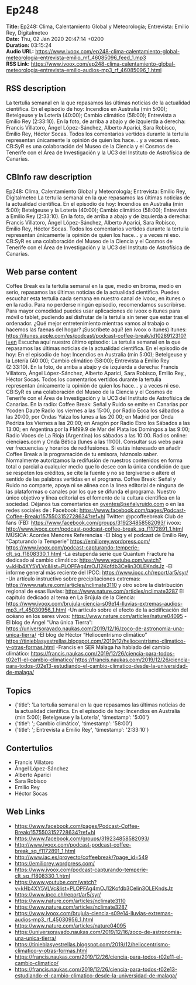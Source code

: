 # Ep248  
**Title:** Ep248: Clima, Calentamiento Global y Meteorología; Entrevista: Emilio Rey, Digitalmeteo  
**Date:** Thu, 02 Jan 2020 20:47:14 +0200  
**Duration:** 03:15:24  
**Audio URL:** https://www.ivoox.com/ep248-clima-calentamiento-global-meteorologia-entrevista-emilio_mf_46085096_feed_1.mp3  
**RSS Link:** https://www.ivoox.com/ep248-clima-calentamiento-global-meteorologia-entrevista-emilio-audios-mp3_rf_46085096_1.html  

## RSS description
La tertulia semanal en la que repasamos las últimas noticias de la actualidad científica. En el episodio de hoy: Incendios en Australia (min 5:00); Betelgeuse y la Lotería (40:00); Cambio climático (58:00); Entrevista a Emilio Rey (2:33:10).  En la foto, de arriba a abajo y de izquierda a derecha: Francis Villatoro, Ángel López-Sánchez, Alberto Aparici, Sara Robisco, Emilio Rey, Héctor Socas. Todos los comentarios vertidos durante la tertulia representan únicamente la opinión de quien los hace... y a veces ni eso. CB:SyR es una colaboración del Museo de la Ciencia y el Cosmos de Tenerife con el Área de Investigación y la UC3 del Instituto de Astrofísica de Canarias.

## CBInfo raw description
Ep248: Clima, Calentamiento Global y Meteorología; Entrevista: Emilio Rey, Digitalmeteo
La tertulia semanal en la que repasamos las últimas noticias de la actualidad científica. En el episodio de hoy: Incendios en Australia (min 5:00); Betelgeuse y la Lotería (40:00); Cambio climático (58:00); Entrevista a Emilio Rey (2:33:10).  En la foto, de arriba a abajo y de izquierda a derecha: Francis Villatoro, Ángel López-Sánchez, Alberto Aparici, Sara Robisco, Emilio Rey, Héctor Socas. Todos los comentarios vertidos durante la tertulia representan únicamente la opinión de quien los hace... y a veces ni eso. CB:SyR es una colaboración del Museo de la Ciencia y el Cosmos de Tenerife con el Área de Investigación y la UC3 del Instituto de Astrofísica de Canarias.


## Web parse content
Coffee Break es la tertulia semanal en la que, medio en broma, medio en serio, repasamos las últimas noticias de la actualidad científica. Puedes escuchar esta tertulia cada semana en nuestro canal de ivoox, en itunes o en la radio. Para no perderse ningún episodio, recomendamos suscribirse. Para mayor comodidad puedes usar aplicaciones de ivoox o itunes para móvil o tablet, pudiendo así disfrutar de la tertulia sin tener que estar tras el ordenador. ¿Qué mejor entretenimiento mientras vamos al trabajo o hacemos las faenas del hogar? ¡Suscríbete aquí! (en ivoox o itunes) itunes: https://itunes.apple.com/es/podcast/podcast-coffee-break/id1028912310?l=en Escucha aquí nuestro último episodio: La tertulia semanal en la que repasamos las últimas noticias de la actualidad científica. En el episodio de hoy: En el episodio de hoy: Incendios en Australia (min 5:00); Betelgeuse y la Lotería (40:00); Cambio climático (58:00); Entrevista a Emilio Rey (2:33:10). En la foto, de arriba a abajo y de izquierda a derecha: Francis Villatoro, Ángel López-Sánchez, Alberto Aparici, Sara Robisco, Emilio Rey,, Héctor Socas. Todos los comentarios vertidos durante la tertulia representan únicamente la opinión de quien los hace… y a veces ni eso. CB:SyR es una colaboración del Museo de la Ciencia y el Cosmos de Tenerife con el Área de Investigación y la UC3 del Instituto de Astrofísica de Canarias. En la radio: Coffee Break: Señal y Ruido se emite en Canarias por Ycoden Daute Radio los viernes a las 15:00, por Radio Ecca los sábados a las 20:00, por Ondas Yaiza los lunes a las 20:00; en Madrid por Onda Pedriza los Viernes a las 20:00; en Aragón por Radio Ebro los Sábados a las 13:00; en Argentina por la FM99.9 de Mar del Plata los Domingos a las 9:00; Radio Voces de La Rioja (Argentina) los sábados a las 10:00. Radios online: cienciaes.com y Onda Bética (lunes a las 11:00). Consultar sus webs para ver frecuencias y horarios de redifusiones. Si estás interesado en añadir Coffee Break a la programación de tu emisora, háznoslo saber. Normalmente autorizamos la redifusión de nuestros contenidos en forma total o parcial a cualquier medio que lo desee con la única condición de que se respeten los créditos, se cite la fuente y no se tergiverse o altere el sentido de las palabras vertidas en el programa. Coffee Break: Señal y Ruido no comparte, apoya ni se alinea con la línea editorial de ninguna de las plataformas o canales por los que se difunda el programa. Nuestro único objetivo y línea editorial es el fomento de la cultura científica en la sociedad. Déjanos tus comentarios en oyentes@señalyruido.com o en las redes sociales de : Facebook: https://www.facebook.com/pages/Podcast-Coffee-Break/1575503152728634?ref=hl Twitter: @pcoffeebreak Club de fans (FB): https://www.facebook.com/groups/319234858582093/ ivoox: http://www.ivoox.com/podcast-podcast-coffee-break_sq_f1172891_1.html MÚSICA: Acordes Menores Referencias -El blog y el podcast de Emilio Rey, “Capturando la Temperie” https://emiliorey.wordpress.com/ https://www.ivoox.com/podcast-capturando-temperie-clt_sq_f1808330_1.html -La estupenda serie que Quantum Fracture ha dedicado al cambio climático: https://www.youtube.com/watch?v=kHb4XY5VLVc&list=PLOPFAg4mOJ12Kofdb3CeIin3OLEKndsJz -El informe general más reciente del IPCC: https://www.ipcc.ch/report/ar5/syr/ -Un artículo instructivo sobre precipitaciones extremas: https://www.nature.com/articles/nclimate3110 y otro sobre la distribución regional de esas lluvias: https://www.nature.com/articles/nclimate3287 El capítulo dedicado al tema en La Brújula de la Ciencia: https://www.ivoox.com/brujula-ciencia-s09e14-lluvias-extremas-audios-mp3_rf_45030956_1.html -Un artículo sobre el efecto de la acidificación del océano en los seres vivos: https://www.nature.com/articles/nature04095 -El blog de Ángel “Una única Tierra”: https://universorayado.naukas.com/2019/12/16/zoco-de-astronomia-una-unica-tierra/ -El blog de Héctor “Heliocentrismo climático” https://tinieblasyestrellas.blogspot.com/2019/12/heliocentrismo-climatico-y-otras-formas.html -Francis en SER Málaga ha hablado del cambio climático: https://francis.naukas.com/2019/12/26/ciencia-para-todos-t02e11-el-cambio-climatico/ https://francis.naukas.com/2019/12/26/ciencia-para-todos-t02e13-estudiando-el-cambio-climatico-desde-la-universidad-de-malaga/

## Topics
- {'title': 'La tertulia semanal en la que repasamos las últimas noticias de la actualidad científica. En el episodio de hoy: Incendios en Australia (min 5:00); Betelgeuse y la Lotería', 'timestamp': '5:00'}
- {'title': '; Cambio climático', 'timestamp': '58:00'}
- {'title': '; Entrevista a Emilio Rey', 'timestamp': '2:33:10'}
## Contertulios
- Francis Villatoro
- Ángel López-Sánchez
- Alberto Aparici
- Sara Robisco
- Emilio Rey
- Héctor Socas
## Web Links
- https://www.facebook.com/pages/Podcast-Coffee-Break/1575503152728634?ref=hl
- https://www.facebook.com/groups/319234858582093/
- http://www.ivoox.com/podcast-podcast-coffee-break_sq_f1172891_1.html
- http://www.iac.es/proyecto/coffeebreak/?page_id=549
- https://emiliorey.wordpress.com/
- https://www.ivoox.com/podcast-capturando-temperie-clt_sq_f1808330_1.html
- https://www.youtube.com/watch?v=kHb4XY5VLVc&list=PLOPFAg4mOJ12Kofdb3CeIin3OLEKndsJz
- https://www.ipcc.ch/report/ar5/syr/
- https://www.nature.com/articles/nclimate3110
- https://www.nature.com/articles/nclimate3287
- https://www.ivoox.com/brujula-ciencia-s09e14-lluvias-extremas-audios-mp3_rf_45030956_1.html
- https://www.nature.com/articles/nature04095
- https://universorayado.naukas.com/2019/12/16/zoco-de-astronomia-una-unica-tierra/
- https://tinieblasyestrellas.blogspot.com/2019/12/heliocentrismo-climatico-y-otras-formas.html
- https://francis.naukas.com/2019/12/26/ciencia-para-todos-t02e11-el-cambio-climatico/
- https://francis.naukas.com/2019/12/26/ciencia-para-todos-t02e13-estudiando-el-cambio-climatico-desde-la-universidad-de-malaga/